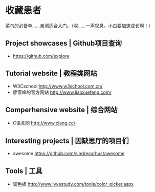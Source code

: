 # 收藏患者
菜鸟的必备单……亲测适合入门。（唉……一声叹息，小白要加速成长啊！）

## Project showcases | Github项目查询
- https://github.com/explore

## Tutorial website | 教程类网站
- W3Cschool  http://www.w3school.com.cn/
- 廖雪峰的官方网站 http://www.liaoxuefeng.com/

## Comperhensive website | 综合网站
- C语言网  http://www.clang.cc/

## Interesting projects | 因缺思厅的项目们
- awesome  https://github.com/sindresorhus/awesome

## Tools | 工具
- 调色板 http://www.lvyestudy.com/tools/color_picker.aspx
